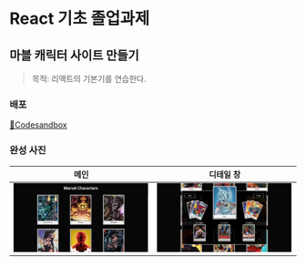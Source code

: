# React 기초 졸업과제

## 마블 캐릭터 사이트 만들기

> 목적: 리액트의 기본기를 연습한다.

### 배포

[🔗Codesandbox](https://codesandbox.io/p/devbox/marvelous-react-9m6w4f)

### 완성 사진

| <center>메인</center>         | <center>디테일 창</center>    |
| ----------------------------- | ----------------------------- |
| <img src="./img/1.png"></img> | <img src="./img/2.png"></img> |
